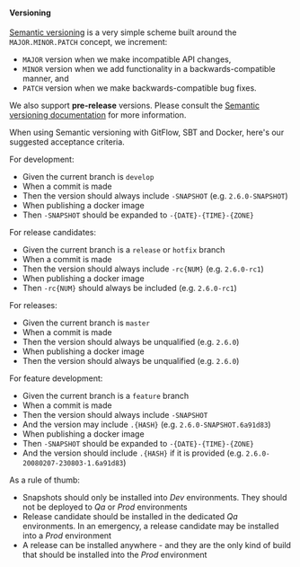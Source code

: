 #### Versioning

[Semantic versioning](http://semver.org/) is a very simple scheme built around the ``MAJOR.MINOR.PATCH`` concept, we increment:

* `MAJOR` version when we make incompatible API changes,
* `MINOR` version when we add functionality in a backwards-compatible manner, and
* `PATCH` version when we make backwards-compatible bug fixes.

We also support **pre-release** versions. Please consult the [Semantic versioning documentation](http://semver.org/) for more information.

When using Semantic versioning with GitFlow, SBT and Docker, here's our suggested acceptance criteria.

For development:

* Given the current branch is `develop`
* When a commit is made
* Then the version should always include `-SNAPSHOT` (e.g. `2.6.0-SNAPSHOT`)
* When publishing a docker image
* Then `-SNAPSHOT` should be expanded to `-{DATE}-{TIME}-{ZONE}`

For release candidates:

* Given the current branch is a `release` or `hotfix` branch
* When a commit is made
* Then the version should always include `-rc{NUM}` (e.g. `2.6.0-rc1`)
* When publishing a docker image
* Then `-rc{NUM}` should always be included (e.g. `2.6.0-rc1`)

For releases:

* Given the current branch is `master`
* When a commit is made
* Then the version should always be unqualified  (e.g. `2.6.0`)
* When publishing a docker image
* Then the version should always be unqualified (e.g. `2.6.0`)

For feature development:

* Given the current branch is a `feature` branch
* When a commit is made
* Then the version should always include `-SNAPSHOT`
* And the version may include `.{HASH}` (e.g. `2.6.0-SNAPSHOT.6a91d83`)
* When publishing a docker image
* Then `-SNAPSHOT` should be expanded to `-{DATE}-{TIME}-{ZONE}`
* And the version should include `.{HASH}` if it is provided (e.g. `2.6.0-20080207-230803-1.6a91d83`)

As a rule of thumb:

* Snapshots should only be installed into *Dev* environments. They should not be deployed to *Qa* or *Prod* environments
* Release candidate should be installed in the dedicated *Qa* environments. In an emergency, a release candidate may be installed into a *Prod* environment
* A release can be installed anywhere - and they are the only kind of build that should be installed into the *Prod* environment
